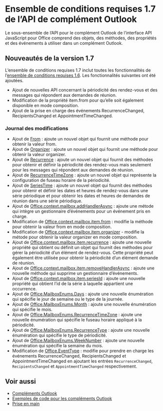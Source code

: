 # <a name="outlook-add-in-api-requirement-set-17"></a>Ensemble de conditions requises 1.7 de l’API de complément Outlook

Le sous-ensemble de l’API pour le complément Outlook de l’interface API JavaScript pour Office comprend des objets, des méthodes, des propriétés et des événements à utiliser dans un complément Outlook.

## <a name="whats-new-in-17"></a>Nouveautés de la version 1.7

L’ensemble de conditions requises 1.7 inclut toutes les fonctionnalités de l’[ensemble de conditions requises 1.6](../requirement-set-1.6/outlook-requirement-set-1.6.md). Les fonctionnalités suivantes ont été ajoutées.

- Ajout de nouvelles API concernant la périodicité des rendez-vous et des messages qui répondent aux demandes de réunion.
- Modification de la propriété item.from pour qu’elle soit également disponible en mode composition.
- Ajout de la prise en charge des événements RecurrenceChanged, RecipientsChanged et AppointmentTimeChanged.

### <a name="change-log"></a>Journal des modifications

- Ajout de [From](/javascript/api/outlook_1_7/office.from) : ajoute un nouvel objet qui fournit une méthode pour obtenir la valeur from.
- Ajout de [Organizer](/javascript/api/outlook_1_7/office.organizer) : ajoute un nouvel objet qui fournit une méthode pour obtenir la valeur organizer.
- Ajout de [Recurrence](/javascript/api/outlook_1_7/office.recurrence) : ajoute un nouvel objet qui fournit des méthodes pour obtenir et définir la périodicité des rendez-vous mais seulement pour les messages qui répondent aux demandes de réunion.
- Ajout de [RecurrenceTimeZone](/javascript/api/outlook_1_7/office.recurrencetimezone) : ajoute un nouvel objet qui représente la configuration de fuseau horaire de la périodicité.
- Ajout de [SeriesTime](/javascript/api/outlook_1_7/office.seriestime) : ajoute un nouvel objet qui fournit des méthodes pour obtenir et définir les dates et heures de rendez-vous dans une série périodique et pour obtenir les dates et heures de demandes de réunion dans une série périodique.
- Ajout de [Office.context.mailbox.addHandlerAsync](office.context.mailbox.item.md#addhandlerasynceventtype-handler-options-callback) : ajoute une métode qui intègre un gestionnaire d’événements pour un événement pris en charge.
- Modification de [Office.context.mailbox.item.from](office.context.mailbox.item.md#from-emailaddressdetailsjavascriptapioutlook17officeemailaddressdetailsfromjavascriptapioutlook17officefrom) : modifie la méthode pour obtenir la valeur from en mode composition.
- Modification de [Office.context.mailbox.item.organizer](office.context.mailbox.item.md#organizer-emailaddressdetailsjavascriptapioutlook17officeemailaddressdetailsorganizerjavascriptapioutlook17officeorganizer) - modifie la métode pour obtenir la valeur organizer en mode composition.
- Ajout de [Office.context.mailbox.item.recurrence](office.context.mailbox.item.md#nullable-recurrence-recurrencejavascriptapioutlook17officerecurrence) : ajoute une nouvelle propriété qui obtient ou définit un objet qui fournit des méthodes pour gérer la périodicité d’un élément de rendez-vous. Cette propriété peut également être utilisée pour obtenir la périodicité d’un élément demande de réunion.
- Ajout de [Office.context.mailbox.item.removeHandlerAsync](office.context.mailbox.item.md#removehandlerasynceventtype-handler-options-callback) : ajoute une nouvelle méthode qui supprime un gestionnaire d’événements.
- Ajout de [Office.context.mailbox.item.seriesId](office.context.mailbox.item.md#nullable-seriesid-string) : ajoute une nouvelle propriété qui obtient l’id de la série à laquelle appartient une occurrence.
- Ajout de [Office.MailboxEnums.Days](/javascript/api/outlook_1_7/office.mailboxenums.days) : ajoute une nouvelle énumération qui spécifie le jour de semaine ou le type de la journée.
- Ajout de [Office.MailboxEnums.Month](/javascript/api/outlook_1_7/office.mailboxenums.month) : ajoute une nouvelle énumération qui spécifie le mois.
- Ajout de [Office.MailboxEnums.RecurrenceTimeZone](/javascript/api/outlook_1_7/office.mailboxenums.recurrencetimezone) : ajoute une nouvelle énumération qui spécifie le fuseau horaire appliqué à la périodicité.
- Ajout de [Office.MailboxEnums.RecurrenceType](/javascript/api/outlook_1_7/office.mailboxenums.recurrencetype) : ajoute une nouvelle énumération qui spécifie le type de périodicité.
- Ajout de [Office.MailboxEnums.WeekNumber](/javascript/api/outlook_1_7/office.mailboxenums.weeknumber) : ajoute une nouvelle énumération qui spécifie la semaine du mois.
- Modification de [Office.EventType](/javascript/api/office/office.eventtype) : modifie pour prendre en charge les événements RecurrenceChanged, RecipientsChanged et AppointmentTimeChanged en ajoutant les entrées `RecurrenceChanged`, `RecipientsChanged` et `AppointmentTimeChanged` respectivement.

## <a name="see-also"></a>Voir aussi

- [Compléments Outlook](https://docs.microsoft.com/outlook/add-ins/)
- [Exemples de code pour les compléments Outlook](https://developer.microsoft.com/outlook/gallery/?filterBy=Outlook,Samples,Add-ins)
- [Prise en main](https://docs.microsoft.com/outlook/add-ins/quick-start)